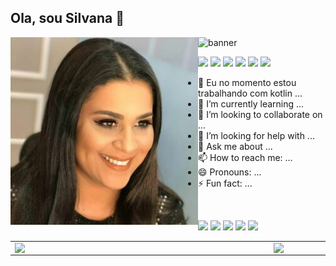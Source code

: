 ## Ola, sou Silvana 👋
![banner](https://github.com/silvanaisa/silvanaisa/blob/main/banner.jpg)
<img width="300px" align="left" src="profile-1-300x300.jpg" />


<!--
**silvanaisa/silvanaisa** is a ✨ _special_ ✨ repository because its `README.md` (this file) appears on your GitHub profile.

Here are some ideas to get you started:

- 🔭 I’m currently working on ...
- 🌱 I’m currently learning ...
- 👯 I’m looking to collaborate on ...
- 🤔 I’m looking for help with ...
- 💬 Ask me about ...
- 📫 How to reach me: ...
- 😄 Pronouns: ...
- ⚡ Fun fact: ...
-->

<a href="#"><img border="0" src="https://img.shields.io/badge/Python-3776AB?style=for-the-badge&logo=python&logoColor=white" /></a>
<a href="#"><img border="0" src="https://img.shields.io/badge/HTML-239120?style=for-the-badge&logo=html5&logoColor=white" /></a>
<a href="#"><img border="0" src="https://img.shields.io/badge/CSS3-1572B6?style=for-the-badge&logo=css3&logoColor=white" /></a>
<a href="#"><img border="0" src="https://img.shields.io/badge/React-20232A?style=for-the-badge&logo=react&logoColor=61DAFB" /></a>
<a href="#"><img border="0" src="https://img.shields.io/badge/JavaScript-F7DF1E?style=for-the-badge&logo=javascript&logoColor=black" /></a>
<a href="#"><img border="0" src="https://img.shields.io/badge/PHP-777BB4?style=for-the-badge&logo=php&logoColor=white" /></a>
 

- 🔭 Eu no momento estou trabalhando com kotlin ...
- 🌱 I’m currently learning ...
- 👯 I’m looking to collaborate on ...
- 🤔 I’m looking for help with ...
- 💬 Ask me about ...
- 📫 How to reach me: ...
- 😄 Pronouns: ...
- ⚡ Fun fact: ...
<br>
</div>



<a href="#"><img border="0" src="https://img.shields.io/badge/Telegram-2CA5E0?style=for-the-badge&logo=telegram&logoColor=white" /></a>
<a href="#"><img border="0" src="https://img.shields.io/badge/WhatsApp-25D366?style=for-the-badge&logo=whatsapp&logoColor=white" /></a>
<a href="#"><img border="0" src="https://img.shields.io/badge/Facebook-1877F2?style=for-the-badge&logo=facebook&logoColor=white" /></a>
<a href=""><img border="0" src="https://img.shields.io/badge/Instagram-E4405F?style=for-the-badge&logo=instagram&logoColor=white" /></a>
<a href="#"><img border="0" src="https://img.shields.io/badge/YouTube-FF0000?style=for-the-badge&logo=youtube&logoColor=white"/></a>
  </div>
<center>
<table>
    <tr>
        <td><img width="400px" align="left" src="https://github-readme-stats.vercel.app/api/top-langs/?username=silvanaisa&hide=html&layout=compact&theme=outrun" /></td>
        <td><img width="495px" align="left" src="https://github-readme-stats.vercel.app/api?username=silvanaisa&theme=merko"/></td>
             <td><img width="495px" align="left" src="https://github-readme-stats.vercel.app/api?username=silvanaisa&count_private=true"/></td>
     <td><img width="495px" align="left" src="https://github-readme-stats.vercel.app/api?username=silvanaisa&show_icons=true?&theme=outrun"/></td>
           <td><img width="495px" align="left" src="https://github-readme-stats.vercel.app/api?username=silvanaisa&show_icons=true?&theme=dark"/></td>


 </tr>   
</table>
</center>  



